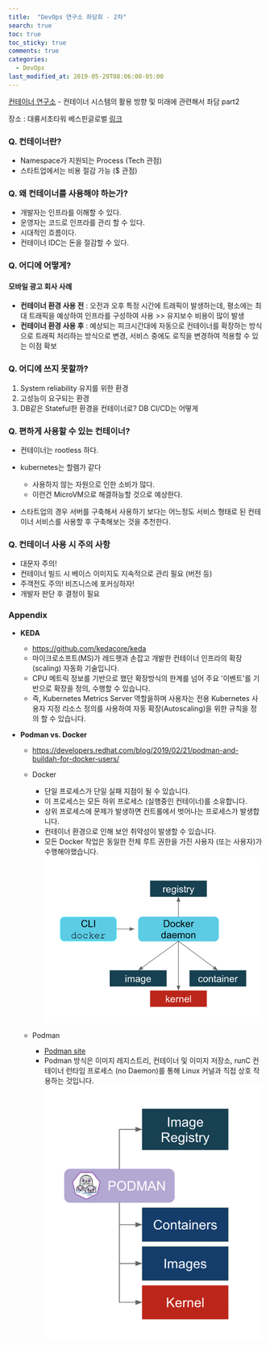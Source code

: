 ```yaml
---
title:  "DevOps 연구소 좌담회 - 2차"
search: true
toc: true
toc_sticky: true
comments: true
categories: 
  - DevOps
last_modified_at: 2019-05-29T08:06:00-05:00
---
```


[컨테이너 연구소](https://www.facebook.com/groups/ContainersLab) - 컨테이너 시스템의 활용 방향 및 미래에 관련해서 좌담 part2

장소 : 대륭서초타워 베스핀글로벌 [링크](https://www.facebook.com/groups/ContainersLab/permalink/593428921163895/?__cft__[0]=AZWv-Ae3xWrhh-SrIPGnG3Of9aGv-4ves7wY9nyg5DNcjSpKcn9I1FlmEn22O8JiXSbNZ8uD0o31PVVjgwK8J9edy-AznNo4PcH_SkwDbcvsJQiBsjWbgFC303zAqzimiqxbzKjiHynyKxNLScgJooIYq4Y8BRLhpeP7EGfbrJACE_BGy5tvuzbQaLAqZmxmBRs&__tn__=%2CO%2CP-R)



### Q. 컨테이너란?

- Namespace가 지원되는 Process (Tech 관점)
- 스타트업에서는 비용 절감 가능 ($ 관점)



### Q. 왜 컨테이너를 사용해야 하는가?

- 개발자는 인프라를 이해할 수 있다.
- 운영자는 코드로 인프라를 관리 할 수 있다.
- 시대적인 흐름이다.
- 컨테이너 IDC는 돈을 절감할 수 있다.



### Q. 어디에 어떻게?

#### 모바일 광고 회사 사례

- **컨테이너 환경 사용 전** : 오전과 오후 특정 시간에 트래픽이 발생하는데, 평소에는 최대 트래픽을 예상하여 인프라를 구성하여 사용 >> 유지보수 비용이 많이 발생
- **컨테이너 환경 사용 후** : 예상되는 피크시간대에 자동으로 컨테이너를 확장하는 방식으로 트래픽 처리하는 방식으로 변경, 서비스 중에도 로직을 변경하여 적용할 수 있는 이점 확보


### Q. 어디에 쓰지 못할까?

1. System reliability 유지를 위한 환경
2. 고성능이 요구되는 환경
3. DB같은 Stateful한 환경을 컨테이너로? DB CI/CD는 어떻게



### Q. 편하게 사용할 수 있는 컨테이너?

- 컨테이너는 rootless 하다.

- kubernetes는 할렘가 같다
  - 사용하지 않는 자원으로 인한 소비가 많다.
  - 이런건 MicroVM으로 해결하능할 것으로 예상한다.
  
- 스타트업의 경우 서버를 구축해서 사용하기 보다는 어느정도 서비스 형태로 된 컨테이너 서비스를 사용할 후 구축해보는 것을 추천한다.

  


### Q. 컨테이너 사용 시 주의 사항

- 대문자 주의!
- 컨테이너 빌드 시 베이스 이미지도 지속적으로 관리 필요 (버전 등)
- 주객전도 주의! 비즈니스에 포커싱하자!
- 개발자 판단 후 결정이 필요


### Appendix

- **KEDA**

  - <https://github.com/kedacore/keda>
  - 마이크로소프트(MS)가 레드햇과 손잡고 개발한 컨테이너 인프라의 확장(scaling) 자동화 기술입니다.
  - CPU 메트릭 정보를 기반으로 했던 확장방식의 한계를 넘어 주요 '이벤트'를 기반으로 확장을 정의, 수행할 수 있습니다.
  - 즉, Kubernetes Metrics Server 역할을하며 사용자는 전용 Kubernetes 사용자 지정 리소스 정의를 사용하여 자동 확장(Autoscaling)을 위한 규칙을 정의 할 수 있습니다.
  
- **Podman vs. Docker**

  - <https://developers.redhat.com/blog/2019/02/21/podman-and-buildah-for-docker-users/>

  - Docker
    - 단일 프로세스가 단일 실패 지점이 될 수 있습니다.
    - 이 프로세스는 모든 하위 프로세스 (실행중인 컨테이너)를 소유합니다.
    - 상위 프로세스에 문제가 발생하면 컨트롤에서 벗어나는 프로세스가 발생합니다.
    - 컨테이너 환경으로 인해 보안 취약성이 발생할 수 있습니다.
    - 모든 Docker 작업은 동일한 전체 루트 권한을 가진 사용자 (또는 사용자)가 수행해야했습니다.
      ![Docker Work - Docker](https://raw.githubusercontent.com/Great-Stone/images/master/uPic/fig1.png)

  - Podman
    - [Podman site](https://podman.io/blogs/)
    - Podman 방식은 이미지 레지스트리, 컨테이너 및 이미지 저장소, runC 컨테이너 런타임 프로세스 (no Daemon)를 통해 Linux 커널과 직접 상호 작용하는 것입니다.
      ![Podman Work - Podman](https://raw.githubusercontent.com/Great-Stone/images/master/uPic/fig2.png)
